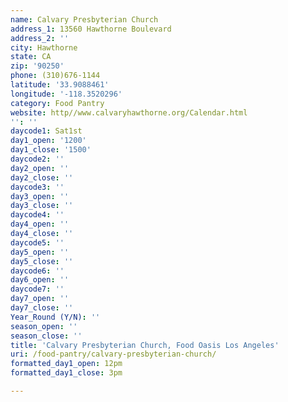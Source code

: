 ```yaml
---
name: Calvary Presbyterian Church
address_1: 13560 Hawthorne Boulevard
address_2: ''
city: Hawthorne
state: CA
zip: '90250'
phone: (310)676-1144
latitude: '33.9088461'
longitude: '-118.3520296'
category: Food Pantry
website: http//www.calvaryhawthorne.org/Calendar.html
'': ''
daycode1: Sat1st
day1_open: '1200'
day1_close: '1500'
daycode2: ''
day2_open: ''
day2_close: ''
daycode3: ''
day3_open: ''
day3_close: ''
daycode4: ''
day4_open: ''
day4_close: ''
daycode5: ''
day5_open: ''
day5_close: ''
daycode6: ''
day6_open: ''
daycode7: ''
day7_open: ''
day7_close: ''
Year_Round (Y/N): ''
season_open: ''
season_close: ''
title: 'Calvary Presbyterian Church, Food Oasis Los Angeles'
uri: /food-pantry/calvary-presbyterian-church/
formatted_day1_open: 12pm
formatted_day1_close: 3pm

---
```

